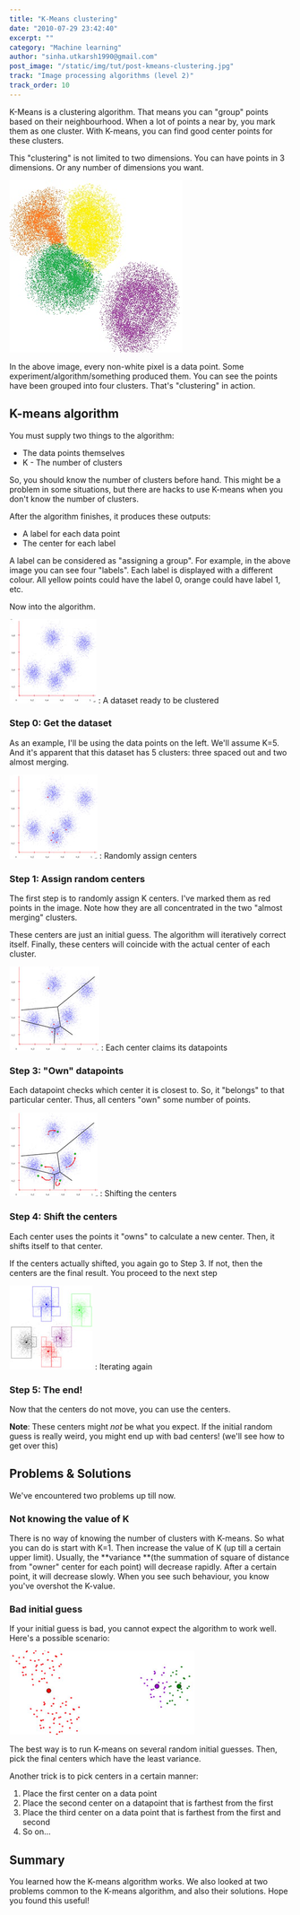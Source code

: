 ```yaml
---
title: "K-Means clustering"
date: "2010-07-29 23:42:40"
excerpt: ""
category: "Machine learning"
author: "sinha.utkarsh1990@gmail.com"
post_image: "/static/img/tut/post-kmeans-clustering.jpg"
track: "Image processing algorithms (level 2)"
track_order: 10
---
```

K-Means is a clustering algorithm. That means you can "group" points based on their neighbourhood. When a lot of points a near by, you mark them as one cluster. With K-means, you can find good center points for these clusters.

This "clustering" is not limited to two dimensions. You can have points in 3 dimensions. Or any number of dimensions you want.

![Clusters in a dataset](/static/img/tut/kmeans-example.jpg)

In the above image, every non-white pixel is a data point. Some experiment/algorithm/something produced them. You can see the points have been grouped into four clusters. That's "clustering" in action.

## K-means algorithm

You must supply two things to the algorithm: 

  * The data points themselves
  * K - The number of clusters

So, you should know the number of clusters before hand. This might be a problem in some situations, but there are hacks to use K-means when you don't know the number of clusters.

After the algorithm finishes, it produces these outputs: 

  * A label for each data point
  * The center for each label

A label can be considered as "assigning a group". For example, in the above image you can see four "labels". Each label is displayed with a different colour. All yellow points could have the label 0, orange could have label 1, etc.

Now into the algorithm. 

![A dataset ready to be clustered](/static/img/tut/kmeans-example-1.jpg)
: A dataset ready to be clustered

### Step 0: Get the dataset

As an example, I'll be using the data points on the left. We'll assume K=5. And it's apparent that this dataset has 5 clusters: three spaced out and two almost merging.

![Randomly assigned centers](/static/img/tut/kmeans-example-2.jpg)
: Randomly assign centers

### Step 1: Assign random centers

The first step is to randomly assign K centers. I've marked them as red points in the image. Note how they are all concentrated in the two "almost merging" clusters.

These centers are just an initial guess. The algorithm will iteratively correct itself. Finally, these centers will coincide with the actual center of each cluster.

![Each center claims its data points](/static/img/tut/kmeans-example-3.jpg)
: Each center claims its datapoints

### Step 3: "Own" datapoints

Each datapoint checks which center it is closest to. So, it "belongs" to that particular center. Thus, all centers "own" some number of points.

![Shifting the centers](/static/img/tut/kmeans-example-4.jpg)
: Shifting the centers

### Step 4: Shift the centers

Each center uses the points it "owns" to calculate a new center. Then, it shifts itself to that center.

If the centers actually shifted, you again go to Step 3. If not, then the centers are the final result. You proceed to the next step

![Iterating again](/static/img/tut/kmeans-example-5.jpg)
: Iterating again

### Step 5: The end!

Now that the centers do not move, you can use the centers.

**Note**: These centers might _not_ be what you expect. If the initial random guess is really weird, you might end up with bad centers! (we'll see how to get over this)

## Problems & Solutions

We've encountered two problems up till now. 

### Not knowing the value of K

There is no way of knowing the number of clusters with K-means. So what you can do is start with K=1. Then increase the value of K (up till a certain upper limit). Usually, the **variance **(the summation of square of distance from "owner" center for each point) will decrease rapidly. After a certain point, it will decrease slowly. When you see such behaviour, you know you've overshot the K-value. 

### Bad initial guess

If your initial guess is bad, you cannot expect the algorithm to work well. Here's a possible scenario:

![A really bad initial guess](/static/img/tut/kmeans-bad-initial-guess.jpg)

The best way is to run K-means on several random initial guesses. Then, pick the final centers which have the least variance.

Another trick is to pick centers in a certain manner: 

  1. Place the first center on a data point
  2. Place the second center on a datapoint that is farthest from the first
  3. Place the third center on a data point that is farthest from the first and second
  4. So on...

## Summary

You learned how the K-means algorithm works. We also looked at two problems common to the K-means algorithm, and also their solutions. Hope you found this useful!
